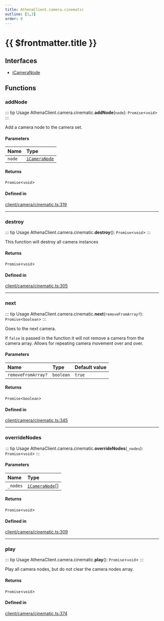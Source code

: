 ```yaml
---
title: AthenaClient.camera.cinematic
outline: [1,3]
order: 0
---
```


# {{ $frontmatter.title }}


## Interfaces

- [iCameraNode](../interfaces/client_camera_cinematic_iCameraNode.md)

## Functions

### addNode

::: tip Usage
AthenaClient.camera.cinematic.**addNode**(`node`): `Promise`<`void`\>
:::

Add a camera node to the camera set.

#### Parameters

| Name | Type |
| :------ | :------ |
| `node` | [`iCameraNode`](../interfaces/client_camera_cinematic_iCameraNode.md) |

#### Returns

`Promise`<`void`\>

#### Defined in

[client/camera/cinematic.ts:319](https://github.com/Stuyk/altv-athena/blob/d18d8cd/src/core/client/camera/cinematic.ts#L319)

___

### destroy

::: tip Usage
AthenaClient.camera.cinematic.**destroy**(): `Promise`<`void`\>
:::

This function will destroy all camera instances

#### Returns

`Promise`<`void`\>

#### Defined in

[client/camera/cinematic.ts:305](https://github.com/Stuyk/altv-athena/blob/d18d8cd/src/core/client/camera/cinematic.ts#L305)

___

### next

::: tip Usage
AthenaClient.camera.cinematic.**next**(`removeFromArray?`): `Promise`<`boolean`\>
:::

Goes to the next camera.

If `false` is passed in the function it will not remove a camera
from the camera array. Allows for repeating camera movement over and over.

#### Parameters

| Name | Type | Default value |
| :------ | :------ | :------ |
| `removeFromArray?` | `boolean` | `true` |

#### Returns

`Promise`<`boolean`\>

#### Defined in

[client/camera/cinematic.ts:345](https://github.com/Stuyk/altv-athena/blob/d18d8cd/src/core/client/camera/cinematic.ts#L345)

___

### overrideNodes

::: tip Usage
AthenaClient.camera.cinematic.**overrideNodes**(`_nodes`): `Promise`<`void`\>
:::

#### Parameters

| Name | Type |
| :------ | :------ |
| `_nodes` | [`iCameraNode`](../interfaces/client_camera_cinematic_iCameraNode.md)[] |

#### Returns

`Promise`<`void`\>

#### Defined in

[client/camera/cinematic.ts:309](https://github.com/Stuyk/altv-athena/blob/d18d8cd/src/core/client/camera/cinematic.ts#L309)

___

### play

::: tip Usage
AthenaClient.camera.cinematic.**play**(): `Promise`<`void`\>
:::

Play all camera nodes, but do not clear the camera nodes array.

#### Returns

`Promise`<`void`\>

#### Defined in

[client/camera/cinematic.ts:374](https://github.com/Stuyk/altv-athena/blob/d18d8cd/src/core/client/camera/cinematic.ts#L374)
